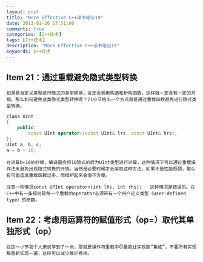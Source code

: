 ```yaml
---
layout: post
title: "More Effective C++读书笔记19"
date: 2013-01-26 17:51:00
comments: true
categories: [C++技术]
tags: [C++技术]
description: "More Effective C++读书笔记19"
keywords: C++技术
---
```


##  Item 21：通过重载避免隐式类型转换

    如果是自定义类型进行隐式的类型转换，肯定会调用构造和析构函数，这样就一定会有一定的开销，那么如何避免这类隐式类型转换呢？21小节给出一个方式就是通过重载函数避免进行隐式类型转换。

```C++
class UInt
{
    public:
        const UInt operator+(const UInt& lrs, const UInt& hrs);
};
UInt a, b, c;
a = b + 10;
```

    在计算b+10的时候，编译器会将10隐式的转为UInt类型进行计算，这种情况下可以通过重载操作法来避免出现隐式转换的开销。当然是必要时候才会采取这种方法，如果不是性能瓶颈，那么有可能造成重载函数过多，而维护起来会很不方便。

    注意一种情况const UPInt operator+(int lhs, int rhs);   这种情况是错误的。在C++中有一条规则是每一个重载的operator必须带有一个用户定义类型（user-defined type）的参数。

##  Item 22：考虑用运算符的赋值形式（op=）取代其单独形式（op）

    在这一小节我个人来说学到了一点，那就是操作符重载中尽量能让实现能“集成”，不要所有实现都重新实现一遍，这样可以减少维护费用。
